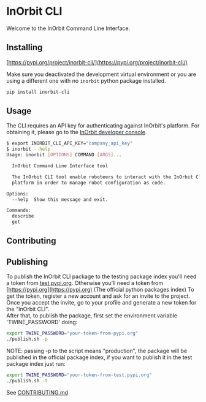 # InOrbit CLI

Welcome to the InOrbit Command Line Interface.

## Installing

[https://pypi.org/project/inorbit-cli/](https://pypi.org/project/inorbit-cli/)

Make sure you deactivated the development virtual environment or you are using a different one with no `inorbit` python package installed.

```bash
pip install inorbit-cli
```

## Usage

The CLI requires an API key for authenticating against InOrbit's platform. For obtaining it, please go to the [InOrbit developer console](https://console.inorbit.ai/).

```bash
$ export INORBIT_CLI_API_KEY="company_api_key" 
$ inorbit --help
Usage: inorbit [OPTIONS] COMMAND [ARGS]...

  InOrbit Command Line Interface tool

  The InOrbit CLI tool enable roboteers to interact with the InOrbit Cloud
  platform in order to manage robot configuration as code.

Options:
  --help  Show this message and exit.

Commands:
  describe
  get
```

## Contributing

## Publishing

To publish the InOrbit CLI package to the testing package index you'll need a token from [test.pypi.org](https://test.pypi.org). Otherwise you'll need a token from [https://pypi.org](https://pypi.org) (The official python packages index)
To get the token, register a new account and ask for an invite to the project.  
Once you accept the invite, go to your profile and generate a new token for the "InOrbit CLI".  
After that, to publish the package, first set the environment variable 'TWINE_PASSWORD' doing:  

```bash
export TWINE_PASSWORD="your-token-from-pypi.org"
./publish.sh -p
```

NOTE: passing -p to the script means "production", the package will be published in the official package index, if you want to publish it in the test package index just run:

```bash
export TWINE_PASSWORD="your-token-from-test.pypi.org"
./publish.sh -t
```  

See [CONTRIBUTING.md](./CONTRIBUTING.md)
